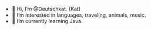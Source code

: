 - 👋 Hi, I’m @Deutschkat. (Kat)
- 👀 I’m interested in languages, traveling, animals, music.
- 🌱 I’m currently learning Java.

<!---
Deutschkat/Deutschkat is a ✨ special ✨ repository because its `README.md` (this file) appears on your GitHub profile.
You can click the Preview link to take a look at your changes.
--->

